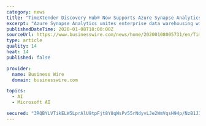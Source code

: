 ```yaml
---
category: news
title: "TimeXtender Discovery Hub® Now Supports Azure Synapse Analytics & SQL Server 2019"
excerpt: "Azure Synapse Analytics unites enterprise data warehousing with Big Data analytics, and allows for querying of relational and non-relational data for BI and machine learning. With SQL Server 2019, Discovery Hub customers can better manage and utilize Big Data analytics through the use of Big Data Clusters using either structured or unstructured ..."
publishedDateTime: 2020-01-08T18:00:00Z
sourceUrl: https://www.businesswire.com/news/home/20200108005731/en/TimeXtender-Discovery-Hub®-Supports-Azure-Synapse-Analytics
type: article
quality: 14
heat: 14
published: false

provider:
  name: Business Wire
  domain: businesswire.com

topics:
  - AI
  - Microsoft AI

secured: "3RQBYLVTikELW5LprAlU9tpFjt8Y8qWsPv55rNdyvLJe2WmVqsH94p/NzB1J3iegV8x3mV9Eqh595UaN65wSuW3Ww5Vls4List7n0qTABm1535EK71a7YN5JeAT4M92NLlOlZdqg5fc/aXfdC/+9w1JNlhhUKCGVVZavUhMF7quYBDIQ78WMYlUJ9p1OKisPagredreP0iTQ2DIj/qXaHMeG/EUhWf2g5HV9w6v3q9/IHR0WWNBX89ZsyiuFtUBAdYmdiv7cC+xf9XRRiY8A/qPJIGqJCXi0FO4kUIPuXl8=;UfHYkZZLuzX7K5uc11bCAw=="
---
```


